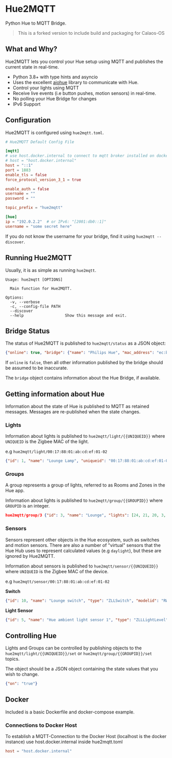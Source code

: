# Hue2MQTT

Python Hue to MQTT Bridge.

> This is a forked version to include build and packaging for Calaos-OS

## What and Why?

Hue2MQTT lets you control your Hue setup using MQTT and publishes the current state in real-time.

- Python 3.8+ with type hints and asyncio
- Uses the excellent [aiohue](https://github.com/home-assistant-libs/aiohue) library to communicate with Hue.
- Control your lights using MQTT
- Receive live events (i.e button pushes, motion sensors) in real-time.
- No polling your Hue Bridge for changes
- IPv6 Support

## Configuration

Hue2MQTT is configured using `hue2mqtt.toml`.

```toml
# Hue2MQTT Default Config File

[mqtt]
# use host.docker.internal to connect to mqtt broker installed on docker host
# host = "host.docker.internal"
host = "::1"
port = 1883
enable_tls = false
force_protocol_version_3_1 = true

enable_auth = false
username = ""
password = ""

topic_prefix = "hue2mqtt"

[hue]
ip = "192.0.2.2"  # or IPv6: "[2001:db0::1]"
username = "some secret here"
```

If you do not know the username for your bridge, find it using `hue2mqtt --discover`.

## Running Hue2MQTT

Usually, it is as simple as running `hue2mqtt`.

```
Usage: hue2mqtt [OPTIONS]

  Main function for Hue2MQTT.

Options:
  -v, --verbose
  -c, --config-file PATH
  --discover
  --help                  Show this message and exit.
```

## Bridge Status

The status of Hue2MQTT is published to `hue2mqtt/status` as a JSON object:

```json
{"online": true, "bridge": {"name": "Philips Hue", "mac_address": "ec:b5:fa:ab:cd:ef", "api_version": "1.45.0"}}
```

If `online` is `false`, then all other information published by the bridge should be assumed to be inaccurate.

The `bridge` object contains information about the Hue Bridge, if available.

## Getting information about Hue

Information about the state of Hue is published to MQTT as retained messages. Messages are re-published when the state changes.

### Lights

Information about lights is published to `hue2mqtt/light/{{UNIQUEID}}` where `UNIQUEID` is the Zigbee MAC of the light.

e.g `hue2mqtt/light/00:17:88:01:ab:cd:ef:01-02`

```json
{"id": 1, "name": "Lounge Lamp", "uniqueid": "00:17:88:01:ab:cd:ef:01-02", "state": {"on": false, "alert": "none", "bri": 153, "ct": 497, "effect": "none", "hue": 7170, "sat": 225, "xy": [0, 0], "transitiontime": null, "reachable": true, "color_mode": null, "mode": "homeautomation"}, "manufacturername": "Signify Netherlands B.V.", "modelid": "LCT012", "productname": "Hue color candle", "type": "Extended color light", "swversion": "1.50.2_r30933"}

```

### Groups

A group represents a group of lights, referred to as Rooms and Zones in the Hue app.

Information about lights is published to `hue2mqtt/group/{{GROUPID}}` where `GROUPID` is an integer.

```json
hue2mqtt/group/3 {"id": 3, "name": "Lounge", "lights": [24, 21, 20, 3, 5], "sensors": [], "type": "Room", "state": {"all_on": false, "any_on": false}, "group_class": "Living room", "action": {"on": false, "alert": "none", "bri": 153, "ct": 497, "effect": "none", "hue": 7170, "sat": 225, "xy": [0, 0], "transitiontime": null, "reachable": null, "color_mode": null, "mode": null}}
```

### Sensors

Sensors represent other objects in the Hue ecosystem, such as switches and motion sensors. There are also a number of "virtual" sensors that the Hue Hub uses to represent calculated values (e.g `daylight`), but these are ignored by Hue2MQTT.

Information about sensors is published to `hue2mqtt/sensor/{{UNIQUEID}}` where `UNIQUEID` is the Zigbee MAC of the device.

e.g `hue2mqtt/sensor/00:17:88:01:ab:cd:ef:01-02`

**Switch**

```json
{"id": 10, "name": "Lounge switch", "type": "ZLLSwitch", "modelid": "RWL021", "manufacturername": "Signify Netherlands B.V.", "productname": "Hue dimmer switch", "uniqueid": "00:17:88:01:ab:cd:ef:01-02", "swversion": "6.1.1.28573", "state": {"lastupdated": "2021-07-10T11:37:58", "buttonevent": 4002}, "capabilities": {"certified": true, "primary": true, "inputs": [{"repeatintervals": [800], "events": [{"buttonevent": 1000, "eventtype": "initial_press"}, {"buttonevent": 1001, "eventtype": "repeat"}, {"buttonevent": 1002, "eventtype": "short_release"}, {"buttonevent": 1003, "eventtype": "long_release"}]}, {"repeatintervals": [800], "events": [{"buttonevent": 2000, "eventtype": "initial_press"}, {"buttonevent": 2001, "eventtype": "repeat"}, {"buttonevent": 2002, "eventtype": "short_release"}, {"buttonevent": 2003, "eventtype": "long_release"}]}, {"repeatintervals": [800], "events": [{"buttonevent": 3000, "eventtype": "initial_press"}, {"buttonevent": 3001, "eventtype": "repeat"}, {"buttonevent": 3002, "eventtype": "short_release"}, {"buttonevent": 3003, "eventtype": "long_release"}]}, {"repeatintervals": [800], "events": [{"buttonevent": 4000, "eventtype": "initial_press"}, {"buttonevent": 4001, "eventtype": "repeat"}, {"buttonevent": 4002, "eventtype": "short_release"}, {"buttonevent": 4003, "eventtype": "long_release"}]}]}}
```

**Light Sensor**

```json
{"id": 5, "name": "Hue ambient light sensor 1", "type": "ZLLLightLevel", "modelid": "SML001", "manufacturername": "Signify Netherlands B.V.", "productname": "Hue ambient light sensor", "uniqueid": "00:17:88:01:04:b7:b5:20-02-0400", "swversion": "6.1.1.27575", "state": {"lastupdated": "2021-07-10T12:28:17", "dark": true, "daylight": false, "lightlevel": 14606}, "capabilities": {"certified": true, "primary": false}}
```

## Controlling Hue

Lights and Groups can be controlled by publishing objects to the `hue2mqtt/light/{{UNIQUEID}}/set` or `hue2mqtt/group/{{GROUPID}}/set` topics.

The object should be a JSON object containing the state values that you wish to change.

```json
{"on": "true"}
```

## Docker

Included is a basic Dockerfile and docker-compose example. 

### Connections to Docker Host

To establish a MQTT-Connection to the Docker Host (localhost is the docker instance) use host.docker.internal inside hue2mqtt.toml

```toml
host = "host.docker.internal"
```
